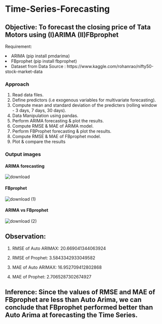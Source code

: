 # Time-Series-Forecasting

## Objective: To forecast the closing price of Tata Motors using (I)ARIMA (II)FBprophet

Requirement:
<li>ARIMA (pip install pmdarima)</li>
<li>FBprophet (pip install fbprophet)</li>
<li>Dataset from Data Source : https://www.kaggle.com/rohanrao/nifty50-stock-market-data</li>
  
 ### Approach
 1. Read data files.
 2. Define predictors (i.e exogenous variables for multivariate forecasting).
 3. Compute mean and standard deviation of the predicters (rolling window - 3 days, 7 days, 30 days).
 4. Data Manipulation using pandas.
 5. Perform ARIMA forecasting & plot the results.
 6. Compute RMSE & MAE of ARIMA model.
 7. Perform FBProphet forecasting & plot the results.
 8. Compute RMSE & MAE of FBprophet model.
 9. Plot & compare the results

### Output images

#### ARIMA forecasting
![download](https://user-images.githubusercontent.com/78731243/119270339-d5141700-bc19-11eb-8d49-32b472e68b1e.png)

#### FBprophet
![download (1)](https://user-images.githubusercontent.com/78731243/119270356-eb21d780-bc19-11eb-85b0-41eab268588d.png)

#### ARIMA vs FBprophet
![download (2)](https://user-images.githubusercontent.com/78731243/119270384-14426800-bc1a-11eb-9d74-2718c55358c6.png)

## Observation: 
1. RMSE of Auto ARIMAX: 20.669041344063924
2. RMSE of Prophet: 3.5843342933049582

3. MAE of Auto ARIMAX: 16.952709412802868
4. MAE of Prophet: 2.7065287302674927

## Inference: Since the values of RMSE and MAE of FBprophet are less than Auto Arima, we can conclude that FBprophet performed better than Auto Arima at forecasting the Time Series.
